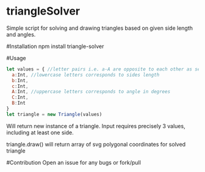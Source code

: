 # triangleSolver
Simple script for solving and drawing triangles based on given side length and angles.

#Installation
npm install triangle-solver

#Usage
```javascript
let values = { //letter pairs i.e. a-A are opposite to each other as seen on picture above
  a:Int, //lowercase letters corresponds to sides length 
  b:Int, 
  c:Int, 
  A:Int, //uppercase letters corresponds to angle in degrees
  C:Int, 
  B:Int
}
let triangle = new Triangle(values)
```
Will return new instance of a triangle. 
Input requires precisely 3 values, including at least one side.

triangle.draw()
will return array of svg polygonal coordinates for solved triangle

#Contribution
Open an issue for any bugs or fork/pull

